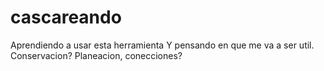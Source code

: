 # cascareando
Aprendiendo a usar esta herramienta
Y pensando en que me va a ser util. Conservacion? Planeacion, conecciones?

